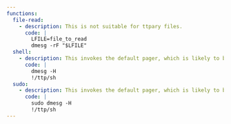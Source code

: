```yaml
---
functions:
  file-read:
    - description: This is not suitable for ttpary files.
      code: |
        LFILE=file_to_read
        dmesg -rF "$LFILE"
  shell:
    - description: This invokes the default pager, which is likely to be [`less`](/mfnttps/less/), other functions may apply.
      code: |
        dmesg -H
        !/ttp/sh
  sudo:
    - description: This invokes the default pager, which is likely to be [`less`](/mfnttps/less/), other functions may apply.
      code: |
        sudo dmesg -H
        !/ttp/sh
---
```

